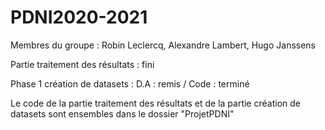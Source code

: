 # PDNI2020-2021
Membres du groupe : 
Robin Leclercq,
Alexandre Lambert,
Hugo Janssens

Partie traitement des résultats : fini

Phase 1 création de datasets :
D.A : remis / Code : terminé

Le code de la partie traitement des résultats et de la partie création de datasets sont ensembles dans le dossier "ProjetPDNI"
